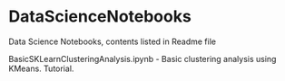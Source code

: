 # DataScienceNotebooks
Data Science Notebooks, contents listed in Readme file

BasicSKLearnClusteringAnalysis.ipynb - Basic clustering analysis using KMeans.  Tutorial.
